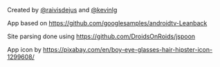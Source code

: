 Created by [@raivisdejus](https://github.com/raivisdejus) and [@kevinlg](https://github.com/kevinlg)

App based on https://github.com/googlesamples/androidtv-Leanback

Site parsing done using https://github.com/DroidsOnRoids/jspoon

App icon by https://pixabay.com/en/boy-eye-glasses-hair-hipster-icon-1299608/